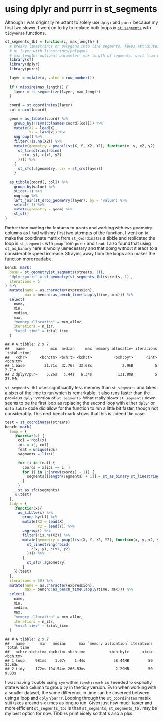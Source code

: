 using dplyr and purrr in st\_segments
================

Although I was originally reluctant to solely use `dplyr` and `purrr`
because my first two slower, I went on to try to replace both loops in
[`st_segments`](https://kufreu.github.io/musings/st_segments/st_segments.nb.html)
with `tidyverse` functions.

``` r
st_segments_tbl = function(x, max_length) {
  # breaks linestrings or polygons into line segments, keeps attributes
  # x: layer with linestrings/polygons
  # max_length: optional parameter, max length of segments, unit from crs
  library(sf)
  library(dplyr)
  library(purrr)
  
  layer = mutate(x, value = row_number())
  
  if (!missing(max_length)) {
    layer = st_segmentize(layer, max_length)
  }
  
  coord = st_coordinates(layer)
  col = ncol(coord)
  
  geom = as_tibble(coord) %>%
    group_by(!!sym(colnames(coord)[col])) %>%
    mutate(X2 = lead(X),
           Y2 = lead(Y)) %>%
    ungroup() %>%
    filter(!is.na(X2)) %>%
    mutate(geometry = pmap(list(X, Y, X2, Y2), function(x, y, x2, y2)
      st_linestring(rbind(
        c(x, y), c(x2, y2)
      )))) %>%
    {
      st_sfc(.$geometry, crs = st_crs(layer))
    }
  
  as_tibble(coord[, col]) %>%
    group_by(value) %>%
    slice(-1) %>%
    ungroup %>%
    left_join(st_drop_geometry(layer), by = "value") %>%
    select(-1) %>%
    mutate(geometry = geom) %>%
    st_sf()
}
```

Rather than casting the features to points and working with two geometry
columns as I had with my first two attempts of the function, I went on
to make the coordinate matrix from `st_coordinates` a tibble and
replicated the loop in `st_segments` with `pmap` from `purrr` and
`lead`. I also found that using `st_as_binary` here is wholly
unnecessary and that doing without it leads to a considerable speed
increase. Straying away from the loops also makes the function more
readable.

``` r
bench::mark(
  base = st_geometry(st_segments(streets, 1)),
  "dplyr/purrr" = st_geometry(st_segments_tbl(streets, 1)),
  iterations = 5
) %>%
  mutate(name = as.character(expression),
         max = bench::as_bench_time(lapply(time, max))) %>%
  select(
    name,
    min,
    median,
    max,
    "memory allocation" = mem_alloc,
    iterations = n_itr,
    "total time" = total_time
  )
```

    ## # A tibble: 2 x 7
    ##   name            min  median     max `memory allocatio~ iterations `total time`
    ##   <chr>      <bch:tm> <bch:t> <bch:t>          <bch:byt>      <int>     <bch:tm>
    ## 1 base         31.71s  32.76s  33.68s              2.9GB          5        2.71m
    ## 2 dplyr/pur~    5.26s   5.44s   6.34s            131.8MB          5       28.04s

`st_segments_tbl` uses significantly less memory than `st_segments` and
takes a sixth of the time to run which is remarkable. It also runs
faster than the previous `dplyr` version of `st_segments`. What really
slows `st_segments` down seems to be the first loop as replacing the
second loop with either `dplyr` or `data.table` code did allow for the
function to run a little bit faster, though not considerably. This next
benchmark shows that this is indeed the case.

``` r
test = st_coordinates(streets)
bench::mark(
  loop = {
    (function(x) {
      col = ncol(x)
      ids = x[, col]
      feat = unique(ids)
      segments = list()

      for (i in feat) {
        coords = x[ids == i, ]
        for (j in 1:(nrow(coords) - 1)) {
          segments[[length(segments) + 1]] = st_as_binary(st_linestring(coords[j:(j + 1), 1:2]))
        }
      }
      st_as_sfc(segments)
    })(test)
  },
  tidy = {
    (function(x){
      as_tibble(x) %>%
        group_by(L1) %>%
        mutate(X2 = lead(X),
               Y2 = lead(Y)) %>%
        ungroup() %>%
        filter(!is.na(X2)) %>%
        mutate(geometry = pmap(list(X, Y, X2, Y2), function(x, y, x2, y2)
          st_linestring(rbind(
            c(x, y), c(x2, y2)
          )))) %>%
        {
          st_sfc(.$geometry)
        }
    })(test)
  },
  iterations = 50) %>%
  mutate(name = as.character(expression),
         max = bench::as_bench_time(lapply(time, max))) %>%
  select(
    name,
    min,
    median,
    max,
    "memory allocation" = mem_alloc,
    iterations = n_itr,
    "total time" = total_time
  )
```

    ## # A tibble: 2 x 7
    ##   name       min   median      max `memory allocation` iterations `total time`
    ##   <chr> <bch:tm> <bch:tm> <bch:tm>           <bch:byt>      <int>     <bch:tm>
    ## 1 loop     981ms    1.07s    1.44s             68.44MB         50       53.85s
    ## 2 tidy     172ms 194.54ms 266.53ms              2.29MB         50        9.83s

I was having trouble using `sym` within `bench::mark` so I needed to
explicitly state which column to group by in the tidy version. Even when
working with a smaller dataset, the same difference in time can be
observed between using a loop and `dplyr`/`purrr`. Looping through the
`st_coordinates` matrix still takes around six times as long to run.
Given just how much faster and more efficient `st_segments_tbl` is than
`st_segments`, `st_segments_tbl` may be my best option for now. Tibbles
print nicely so that's also a plus.
